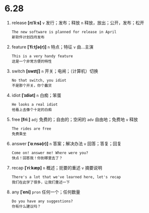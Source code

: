 # 6.28

1. release **[rɪˈliːs]** `v` 发行；发布；释放 `n` 释放，放出；公开，发布；松开

   ```
   The new software is planned for release in April
   新软件计划四月发布
   ```

2. feature **[ˈfiːtʃə(r)]** `n` 特点；特征 `v` 由...主演

   ```
   This is a very handy feature
   这是一个非常方便的特性
   ```

3. switch **[swɪtʃ]** `n` 开关；电闸；（计算机）切换

   ```
   No that switch, you idiot
   不是那个开关，你个蠢货
   ```

4. idiot **[ˈɪdiət]** `n` 白痴；笨蛋

   ```
   He looks a real idiot
   他看上去像个十足的白痴
   ```

5. free **[friː]** `adj` 免费的；自由的；空闲的 `adv` 自由地；免费地 `v` 释放

   ```
   The rides are free
   免费乘坐
   ```

6. answer **[ˈɑːnsə(r)]** `n` 答案；解决办法 `v` 回答；答复；回复

   ```
   Come on! answer me! Where were you?
   快点！回答我！你到哪里去了？
   ```

7. recap **[ˈriːkæp]** `n` 概述；扼要的重述 `v` 摘要说明

   ```
   There's a lot that we've learned here, let's recap
   我们在此学了很多，让我们重述一下
   ```

8. any **[ˈeni]** `pron` 任何一个；任何数量

   ```
   Do you have any suggestions?
   你有什么建议吗？
   ```

